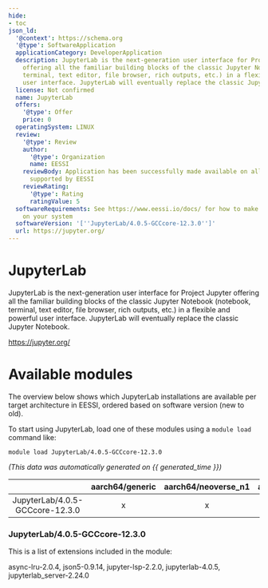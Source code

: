 ```yaml
---
hide:
- toc
json_ld:
  '@context': https://schema.org
  '@type': SoftwareApplication
  applicationCategory: DeveloperApplication
  description: JupyterLab is the next-generation user interface for Project Jupyter
    offering all the familiar building blocks of the classic Jupyter Notebook (notebook,
    terminal, text editor, file browser, rich outputs, etc.) in a flexible and powerful
    user interface. JupyterLab will eventually replace the classic Jupyter Notebook.
  license: Not confirmed
  name: JupyterLab
  offers:
    '@type': Offer
    price: 0
  operatingSystem: LINUX
  review:
    '@type': Review
    author:
      '@type': Organization
      name: EESSI
    reviewBody: Application has been successfully made available on all architectures
      supported by EESSI
    reviewRating:
      '@type': Rating
      ratingValue: 5
  softwareRequirements: See https://www.eessi.io/docs/ for how to make EESSI available
    on your system
  softwareVersion: '[''JupyterLab/4.0.5-GCCcore-12.3.0'']'
  url: https://jupyter.org/
---
```


JupyterLab
==========


JupyterLab is the next-generation user interface for Project Jupyter offering all the familiar building blocks of the classic Jupyter Notebook (notebook, terminal, text editor, file browser, rich outputs, etc.) in a flexible and powerful user interface. JupyterLab will eventually replace the classic Jupyter Notebook.

https://jupyter.org/
# Available modules


The overview below shows which JupyterLab installations are available per target architecture in EESSI, ordered based on software version (new to old).

To start using JupyterLab, load one of these modules using a `module load` command like:

```shell
module load JupyterLab/4.0.5-GCCcore-12.3.0
```

*(This data was automatically generated on {{ generated_time }})*  

| |aarch64/generic|aarch64/neoverse_n1|aarch64/neoverse_v1|aarch64/nvidia|x86_64/generic|x86_64/amd/zen2|x86_64/amd/zen3|x86_64/amd/zen4|x86_64/intel/haswell|x86_64/intel/sapphirerapids|x86_64/intel/skylake_avx512|aarch64/nvidia/grace|
| :---: | :---: | :---: | :---: | :---: | :---: | :---: | :---: | :---: | :---: | :---: | :---: | :---: |
|JupyterLab/4.0.5-GCCcore-12.3.0|x|x|x|-|x|x|x|x|x|x|x|x|


### JupyterLab/4.0.5-GCCcore-12.3.0

This is a list of extensions included in the module:

async-lru-2.0.4, json5-0.9.14, jupyter-lsp-2.2.0, jupyterlab-4.0.5, jupyterlab_server-2.24.0